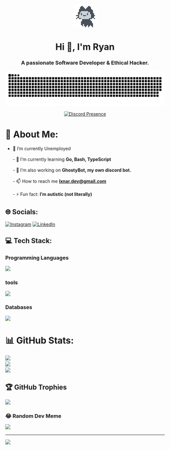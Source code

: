 <p align="center">
  <img src="mona-loading-dark.gif" alt="snake" width="15%" />
</p>


<h1 align="center">Hi 👋, I'm Ryan</h1>
<h3 align="center">A passionate Software Developer & Ethical Hacker.</h3>


<p align="center">
  <img src="https://github.com/KidusTV/KidusTV/blob/main/grid-snake.svg" alt="snake" />
</p>

<p align="center">
  <a href="https://discord.com/users/914588184946552832">
    <img src="https://lanyard-profile-readme.vercel.app/api/914588184946552832?theme=light&bg=809ecf&animated=false&hideDiscrim=true&borderRadius=30px&idleMessage=Probably%20doing%20something%20else..." alt="Discord Presence" />
  </a>
</p>


# 💫 About Me:
- 🔭 I’m currently Unemployed<br><br>- 🌱 I’m currently learning **Go, Bash, TypeScript**<br><br>- 👯 I’m also working on **GhostyBot, my own discord bot.**<br><br>- 📫 How to reach me **lxnar.dev@gmail.com**<br><br>- ⚡ Fun fact: **I’m autistic (not literally)**<br>


## 🌐 Socials:
[![Instagram](https://img.shields.io/badge/Instagram-%23E4405F.svg?logo=Instagram&logoColor=white)](https://instagram.com/ryanaliehh) [![LinkedIn](https://img.shields.io/badge/LinkedIn-%230077B5.svg?logo=linkedin&logoColor=white)](https://linkedin.com/in/RyanAlieh) 
## 💻 Tech Stack:

<h3 align="left"> Programming Languages</h3>
<p align="left">
  <a href="https://skillicons.dev">
    <img src="https://skillicons.dev/icons?i=javascript,html,css,typescript,go,java,python,cpp,cs,bash" />
  </a>
</p>

<h3 align="left">tools</h3>
<p align="left">
  <a href="https://skillicons.dev">
    <img src="https://skillicons.dev/icons?i=vscode,idea,visualstudio,blender,github,netlify,vercel" />
  </a>
</p>

<h3 align="left">Databases</h3>
<p align="left">
  <a href="https://skillicons.dev">
    <img src="https://skillicons.dev/icons?i=mongo,mysql,firebase" />
  </a>
</p>

# 📊 GitHub Stats:
![](https://github-readme-stats.vercel.app/api?username=ryanalieh&theme=dark&hide_border=false&include_all_commits=false&count_private=false)<br/>
![](https://github-readme-streak-stats.herokuapp.com/?user=ryanalieh&theme=dark&hide_border=false)<br/>
![](https://github-readme-stats.vercel.app/api/top-langs/?username=ryanalieh&theme=dark&hide_border=false&include_all_commits=false&count_private=false&layout=compact)

## 🏆 GitHub Trophies
![](https://github-profile-trophy.vercel.app/?username=ryanalieh&theme=alduin&no-frame=true&no-bg=true&margin-w=4)

### 😂 Random Dev Meme
<img src='https://randommeme-five.vercel.app/' style="height: 400px;"/>

---
[![](https://visitcount.itsvg.in/api?id=lxnar-dev&icon=0&color=7)](https://visitcount.itsvg.in)



